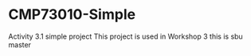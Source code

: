 # CMP73010-Simple
Activity 3.1 simple project
This project is used in Workshop 3
this is sbu master 
